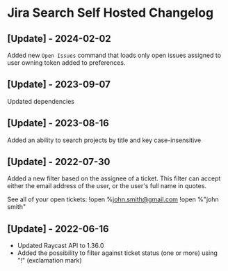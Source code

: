 # Jira Search Self Hosted Changelog

## [Update] - 2024-02-02

Added new `Open Issues` command that loads only open issues assigned to user owning token added to preferences. 

## [Update] - 2023-09-07

Updated dependencies

## [Update] - 2023-08-16

Added an ability to search projects by title and key case-insensitive

## [Update] - 2022-07-30

Added a new filter based on the assignee of a ticket. This filter can accept either the email address of the user, or the user's full name in quotes.

See all of your open tickets:
!open %john.smith@gmail.com
!open %"john smith"

## [Update] - 2022-06-16

- Updated Raycast API to 1.36.0
- Added the possibility to filter against ticket status (one or more) using "!" (exclamation mark)
